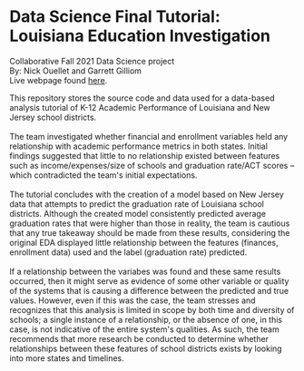 # Data Science Final Tutorial: Louisiana Education Investigation #
Collaborative Fall 2021 Data Science project
<br>
By: Nick Ouellet and Garrett Gilliom <br>
Live webpage found [here](https://nickouellet.github.io).

This repository stores the source code and data used for a data-based analysis tutorial of K-12 Academic Performance of Louisiana and New Jersey school districts.
<br><br>
The team investigated whether financial and enrollment variables held any relationship with academic performance metrics in both states. Initial findings suggested that little to no relationship existed between features such as income/expenses/size of schools and graduation rate/ACT scores – which contradicted the team's initial expectations.
<br><br>
The tutorial concludes with the creation of a model based on New Jersey data that attempts to predict the graduation rate of Louisiana school districts. Although the created model consistently predicted average graduation rates that were higher than those in reality, the team is cautious that any true takeaway should be made from these results, considering the original EDA displayed little relationship between the features (finances, enrollment data) used and the label (graduation rate) predicted.
<br><br>
If a relationship between the variabes was found and these same results occurred, then it might serve as evidence of some other variable or quality of the systems that is causing a difference between the predicted and true values. However, even if this was the case, the team stresses and recognizes that this analysis is limited in scope by both time and diversity of schools; a single instance of a relationship, or the absence of one, in this case, is not indicative of the entire system's qualities. As such, the team recommends that more research be conducted to determine whether relationships between these features of school districts exists by looking into more states and timelines.
